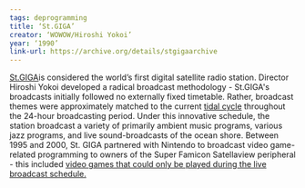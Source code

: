 ```yaml
---
tags: deprogramming
title: ‘St.GIGA’
creator: ‘WOWOW/Hiroshi Yokoi’
year: ‘1990’
link-url: https://archive.org/details/stgigaarchive
---
```


[St.GIGA](https://en.wikipedia.org/wiki/St.GIGA)is considered the world’s first digital satellite radio station. Director Hiroshi Yokoi developed a radical broadcast methodology - St.GIGA's broadcasts initially followed no externally fixed timetable. Rather, broadcast themes were approximately matched to the current [tidal cycle](https://www.youtube.com/watch?v=C7eLivrz7HE) throughout the 24-hour broadcasting period. Under this innovative schedule, the station broadcast a variety of primarily ambient music programs, various jazz programs, and live sound-broadcasts of the ocean shore. Between 1995 and 2000, St. GIGA partnered with Nintendo to broadcast video game-related programming to owners of the Super Famicon Satellaview peripheral - this included [video games that could only be played during the live broadcast schedule.](https://www.youtube.com/watch?v=SCHRDi-NWVA)
